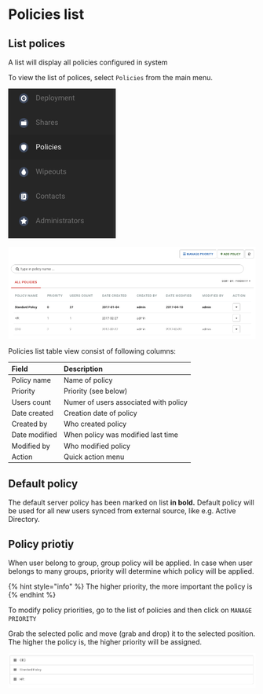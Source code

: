# Policies list

## List polices

A list will display all policies configured in system

To view the list of polices, select `Policies` from the main menu.

![Main menu Policies section](../../../.gitbook/assets/policymenu.png)

![Policies list view](../../../.gitbook/assets/policy_list.png)

Policies list table view consist of following columns:

| **Field** | **Description** |
| :--- | :--- |
| Policy name | Name of policy |
| Priority | Priority \(see below\) |
| Users count | Numer of users associated with policy |
| Date created | Creation date of policy |
| Created by | Who created policy |
| Date modified | When policy was modified last time |
| Modified by | Who modified policy |
| Action | Quick action menu |

## Default policy

The default server policy has been marked on list **in bold.** Default policy will be used for all new users synced from external source, like e.g. Active Directory.

## Policy priotiy

When user belong to group, group policy will be applied. In case when user belongs to many groups, priority will determine which policy will be applied.

{% hint style="info" %}
The higher priority, the more important the policy is
{% endhint %}

To modify policy priorities, go to the list of policies and then click on `MANAGE PRIORITY`

Grab the selected polic and move \(grab and drop\) it to the selected position. The higher the policy is, the higher priority will be assigned.

![Grab policy and move it around the list](../../../.gitbook/assets/prioryty%20%282%29.png)

